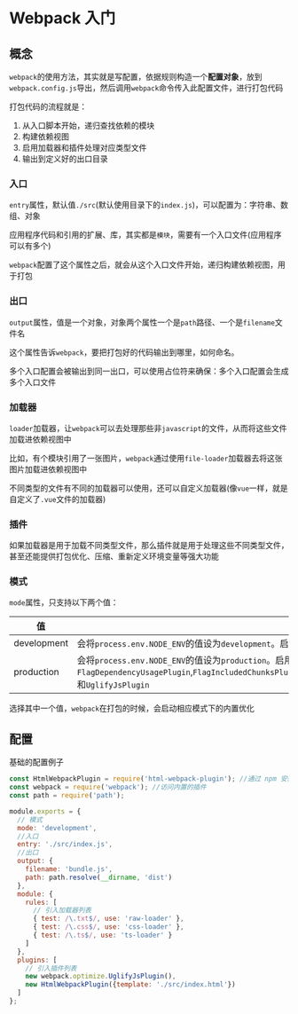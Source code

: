 # Webpack 入门

## 概念

`webpack`的使用方法，其实就是写配置，依据规则构造一个**配置对象**，放到`webpack.config.js`导出，然后调用`webpack`命令传入此配置文件，进行打包代码

打包代码的流程就是：
1. 从入口脚本开始，递归查找依赖的模块
2. 构建依赖视图
3. 启用加载器和插件处理对应类型文件
4. 输出到定义好的出口目录

### 入口

`entry`属性，默认值`./src`(默认使用目录下的`index.js`)，可以配置为：字符串、数组、对象

应用程序代码和引用的扩展、库，其实都是`模块`，需要有一个入口文件(应用程序可以有多个)

`webpack`配置了这个属性之后，就会从这个入口文件开始，递归构建依赖视图，用于打包


### 出口

`output`属性，值是一个对象，对象两个属性一个是`path`路径、一个是`filename`文件名

这个属性告诉`webpack`，要把打包好的代码输出到哪里，如何命名。

多个入口配置会被输出到同一出口，可以使用占位符来确保：多个入口配置会生成多个入口文件


### 加载器

`loader`加载器，让`webpack`可以去处理那些非`javascript`的文件，从而将这些文件加载进依赖视图中

比如，有个模块引用了一张图片，`webpack`通过使用`file-loader`加载器去将这张图片加载进依赖视图中

不同类型的文件有不同的加载器可以使用，还可以自定义加载器(像`vue`一样，就是自定义了`.vue`文件的加载器)


### 插件

如果加载器是用于加载不同类型文件，那么插件就是用于处理这些不同类型文件，甚至还能提供打包优化、压缩、重新定义环境变量等强大功能


### 模式

`mode`属性，只支持以下两个值：

| 值 | 描述 |
|---|---|
| development | 会将`process.env.NODE_ENV`的值设为`development`。启用`NamedChunksPlugin`和`NamedModulesPlugin`|
| production | 会将`process.env.NODE_ENV`的值设为`production`。启用`FlagDependencyUsagePlugin`,`FlagIncludedChunksPlugin`,`ModuleConcatenationPlugin`,`NoEmitOnErrorsPlugin`,`OccurrenceOrderPlugin`,`SideEffectsFlagPlugin`和`UglifyJsPlugin`|

选择其中一个值，`webpack`在打包的时候，会启动相应模式下的内置优化


## 配置

基础的配置例子

```js
const HtmlWebpackPlugin = require('html-webpack-plugin'); //通过 npm 安装
const webpack = require('webpack'); //访问内置的插件
const path = require('path');

module.exports = {
  // 模式
  mode: 'development',
  //入口
  entry: './src/index.js',
  //出口
  output: {
    filename: 'bundle.js',
    path: path.resolve(__dirname, 'dist')
  },
  module: {
    rules: [
      // 引入加载器列表
      { test: /\.txt$/, use: 'raw-loader' },
      { test: /\.css$/, use: 'css-loader' },
      { test: /\.ts$/, use: 'ts-loader' }
    ]
  },
  plugins: [
    // 引入插件列表
    new webpack.optimize.UglifyJsPlugin(),
    new HtmlWebpackPlugin({template: './src/index.html'})
  ]
};

```








